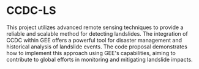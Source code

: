 # CCDC-LS

This project utilizes advanced remote sensing techniques to provide a reliable and scalable method for detecting landslides. The integration of CCDC within GEE offers a powerful tool for disaster management and historical analysis of landslide events. The code proposal demonstrates how to implement this approach using GEE's capabilities, aiming to contribute to global efforts in monitoring and mitigating landslide impacts.
